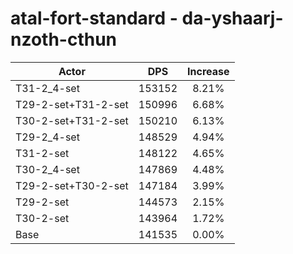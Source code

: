 # atal-fort-standard - da-yshaarj-nzoth-cthun
| Actor | DPS | Increase |
|---|:---:|:---:|
|T31-2_4-set|153152|8.21%|
|T29-2-set+T31-2-set|150996|6.68%|
|T30-2-set+T31-2-set|150210|6.13%|
|T29-2_4-set|148529|4.94%|
|T31-2-set|148122|4.65%|
|T30-2_4-set|147869|4.48%|
|T29-2-set+T30-2-set|147184|3.99%|
|T29-2-set|144573|2.15%|
|T30-2-set|143964|1.72%|
|Base|141535|0.00%|

